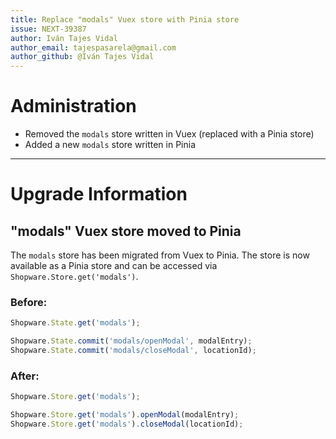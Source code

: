 ```yaml
---
title: Replace "modals" Vuex store with Pinia store
issue: NEXT-39387
author: Iván Tajes Vidal
author_email: tajespasarela@gmail.com
author_github: @Iván Tajes Vidal
---
```

# Administration
* Removed the `modals` store written in Vuex (replaced with a Pinia store)
* Added a new `modals` store written in Pinia
___
# Upgrade Information
## "modals" Vuex store moved to Pinia

The `modals` store has been migrated from Vuex to Pinia. The store is now available as a Pinia store and can be accessed via `Shopware.Store.get('modals')`.

### Before:
```js
Shopware.State.get('modals');

Shopware.State.commit('modals/openModal', modalEntry);
Shopware.State.commit('modals/closeModal', locationId);
```

### After:
```js
Shopware.Store.get('modals');

Shopware.Store.get('modals').openModal(modalEntry);
Shopware.Store.get('modals').closeModal(locationId);
```
